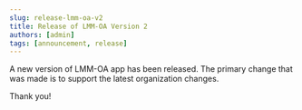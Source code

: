 ```yaml
---
slug: release-lmm-oa-v2
title: Release of LMM-OA Version 2
authors: [admin]
tags: [announcement, release]
---
```


A new version of LMM-OA app has been released. The primary change that was made is to support the latest organization changes.

Thank you!
